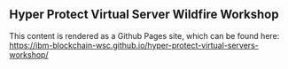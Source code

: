 ## Hyper Protect Virtual Server Wildfire Workshop 

This content is rendered as a Github Pages site, which can be found here: https://ibm-blockchain-wsc.github.io/hyper-protect-virtual-servers-workshop/
